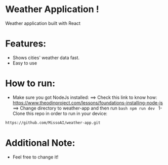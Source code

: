 # Weather Application !
Weather application built with React
# Features:
  * Shows cities' weather data fast.
  * Easy to use
# How to run:
  * Make sure you got NodeJs installed:
  ==> Check this link to know how: https://www.theodinproject.com/lessons/foundations-installing-node-js
  ==> Change directory to weather-app and then run ```bash npm run dev ```
1- Clone this repo in order to run in your device:
```bash 
https://github.com/MissoAI/weather-app.git
```

# Additional Note:
  * Feel free to change it!
